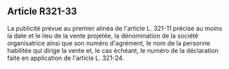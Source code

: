 Article R321-33
----
La publicité prévue au premier alinéa de l'article L. 321-11 précise au moins la
date et le lieu de la vente projetée, la dénomination de la société
organisatrice ainsi que son numéro d'agrément, le nom de la personne habilitée
qui dirige la vente et, le cas échéant, le numéro de la déclaration faite en
application de l'article L. 321-24.
